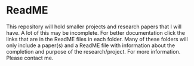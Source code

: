 # ReadME

This repository will hold smaller projects and research papers that I will have.
A lot of this may be incomplete. For better documentation click the links that are in the ReadME files in each folder.
Many of these folders will only include a paper(s) and a ReadME file with information about the
completion and purpose of the research/project.
For more information. Please contact me.

